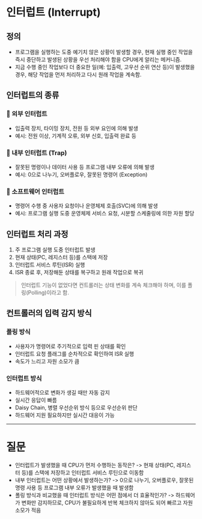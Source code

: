 # 인터럽트 (Interrupt)

## 정의

- 프로그램을 실행하는 도중 예기치 않은 상황이 발생할 경우, 현재 실행 중인 작업을 즉시 중단하고 발생된 상황을 우선 처리해야 함을 CPU에게 알리는 메커니즘.
- 지금 수행 중인 작업보다 더 중요한 일(예: 입출력, 고우선 순위 연산 등)이 발생했을 경우, 해당 작업을 먼저 처리하고 다시 원래 작업을 계속함.

## 인터럽트의 종류

### 📌 외부 인터럽트
- 입출력 장치, 타이밍 장치, 전원 등 외부 요인에 의해 발생
- 예시: 전원 이상, 기계적 오류, 외부 신호, 입출력 완료 등

### 📌 내부 인터럽트 (Trap)
- 잘못된 명령이나 데이터 사용 등 프로그램 내부 오류에 의해 발생
- 예시: 0으로 나누기, 오버플로우, 잘못된 명령어 (Exception)

### 📌 소프트웨어 인터럽트
- 명령어 수행 중 사용자 요청이나 운영체제 호출(SVC)에 의해 발생
- 예시: 프로그램 실행 도중 운영체제 서비스 요청, 시분할 스케줄링에 의한 자원 할당


## 인터럽트 처리 과정

1. 주 프로그램 실행 도중 인터럽트 발생
2. 현재 상태(PC, 레지스터 등)를 스택에 저장
3. 인터럽트 서비스 루틴(ISR) 실행
4. ISR 종료 후, 저장해둔 상태를 복구하고 원래 작업으로 복귀

> 인터럽트 기능이 없었다면 컨트롤러는 상태 변화를 계속 체크해야 하며, 이를 폴링(Polling)이라고 함.

## 컨트롤러의 입력 감지 방식

### 폴링 방식
- 사용자가 명령어로 주기적으로 입력 핀 상태를 확인
- 인터럽트 요청 플래그를 순차적으로 확인하여 ISR 실행
- 속도가 느리고 자원 소모가 큼

### 인터럽트 방식
- 하드웨어적으로 변화가 생길 때만 자동 감지
- 실시간 응답이 빠름
- Daisy Chain, 병렬 우선순위 방식 등으로 우선순위 판단
- 하드웨어 지원 필요하지만 실시간 대응이 가능

---

# 질문
- 인터럽트가 발생했을 때 CPU가 먼저 수행하는 동작은?
  -> 현재 상태(PC, 레지스터 등)를 스택에 저장하고 인터럽트 서비스 루틴으로 이동함
- 내부 인터럽트는 어떤 상황에서 발생하는가?
  -> 0으로 나누기, 오버플로우, 잘못된 명령 사용 등 프로그램 내부 오류가 발생했을 때 발생함
- 폴링 방식과 비교했을 때 인터럽트 방식은 어떤 점에서 더 효율적인가?
  -> 하드웨어가 변화만 감지하므로, CPU가 불필요하게 반복 체크하지 않아도 되어 빠르고 자원 소모가 적음
